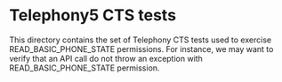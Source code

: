 # Telephony5 CTS tests

This directory contains the set of Telephony CTS tests used to exercise
READ_BASIC_PHONE_STATE permissions.
For instance, we may want to verify that an API call do not throw an exception with
READ_BASIC_PHONE_STATE permission.
